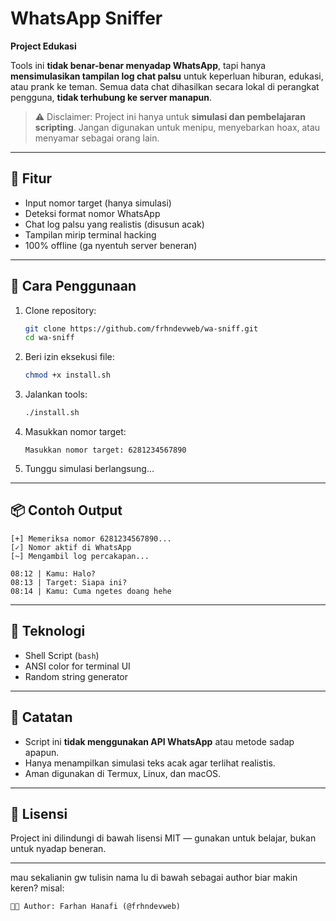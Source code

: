 # WhatsApp Sniffer

**Project Edukasi**

Tools ini **tidak benar-benar menyadap WhatsApp**, tapi hanya **mensimulasikan tampilan log chat palsu** untuk keperluan hiburan, edukasi, atau prank ke teman.
Semua data chat dihasilkan secara lokal di perangkat pengguna, **tidak terhubung ke server manapun**.

> ⚠️ Disclaimer: Project ini hanya untuk **simulasi dan pembelajaran scripting**.
> Jangan digunakan untuk menipu, menyebarkan hoax, atau menyamar sebagai orang lain.

---

## 🧠 Fitur

* Input nomor target (hanya simulasi)
* Deteksi format nomor WhatsApp
* Chat log palsu yang realistis (disusun acak)
* Tampilan mirip terminal hacking
* 100% offline (ga nyentuh server beneran)

---

## 🚀 Cara Penggunaan

1. Clone repository:

   ```bash
   git clone https://github.com/frhndevweb/wa-sniff.git
   cd wa-sniff
   ```

2. Beri izin eksekusi file:

   ```bash
   chmod +x install.sh
   ```

3. Jalankan tools:

   ```bash
   ./install.sh
   ```

4. Masukkan nomor target:

   ```
   Masukkan nomor target: 6281234567890
   ```

5. Tunggu simulasi berlangsung...
   
---

## 📦 Contoh Output

```
[+] Memeriksa nomor 6281234567890...
[✓] Nomor aktif di WhatsApp
[~] Mengambil log percakapan...

08:12 | Kamu: Halo?
08:13 | Target: Siapa ini?
08:14 | Kamu: Cuma ngetes doang hehe
```

---

## 🧱 Teknologi

* Shell Script (`bash`)
* ANSI color for terminal UI
* Random string generator

---

## 🧩 Catatan

* Script ini **tidak menggunakan API WhatsApp** atau metode sadap apapun.
* Hanya menampilkan simulasi teks acak agar terlihat realistis.
* Aman digunakan di Termux, Linux, dan macOS.

---

## 📜 Lisensi

Project ini dilindungi di bawah lisensi MIT — gunakan untuk belajar, bukan untuk nyadap beneran.

---

mau sekalianin gw tulisin nama lu di bawah sebagai author biar makin keren?
misal:

```
👨‍💻 Author: Farhan Hanafi (@frhndevweb)
```
